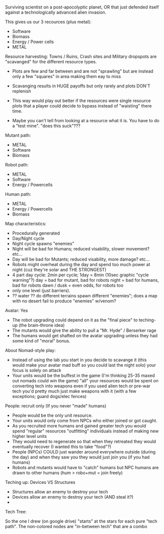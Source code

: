 Surviving scientist on a post-apocolyptic planet, 
OR that just defended itself against a technologically advanced alien invasion.

This gives us our 3 recources (plus metal):

  * Software
  * Biomass
  * Energy / Power cells
  * METAL

Resource harvesting:
Towns / Ruins, Crash sites and Military dropspots are "scavanged" for the different resource types.
  
  * Plots are few and far between and are not "sprawling" but are instead only a few "squares" in area making them eay to miss
  * Scavanging results in HUGE payoffs but only rarely and plots DON'T replenish
  * This way would play out better if the resources were single resource plots that a player could decide 
    to bypass instead of "waisting" there time. 

  * Maybe you can't tell from looking at a resource what it is.  You have to do a "test mine".  "does this suck"???

Mutant path:
  
  * METAL
  * Software
  * Biomass

Robot path:

  * METAL
  * Software
  * Energy / Powercells

Human path:
  
  * METAL
  * Energy / Powercells
  * Biomass

Map characteristics:

  * Procedurally generated
  * Day/Night cycle
  * Night cycle spawns "enemies"
  * Night will be bad for Humans; reduced visability, slower movement? etc...
  * Day will be bad for Mutants; reduced visability, more damage? etc...
  * Robots might overheat during the day and spend too much power at night (cuz they're solar and THE STRONGEST)
  * 4 part day cycle: 2min per cycle; 1day = 8min (10sec graphic "cycle warning"?)
      day = bad for mutant, bad for robots
      night = bad for humans, bad for robots
      dawn / dusk = even odds, for robots too
  * only one level (just barriers). 
  * ?? water ??  do different terrains spawn different "enemies"; does a map with no desert fail to produce "enemies" w/venom?

Avatar: Yes

  * The robot upgrading could depend on it as the "final piece" to teching-up (the brain-throne idea)
  * The mutants would give the ability to pull a "Mr. Hyde" / Berserker rage
  * The humans would get shafted on the avatar upgrading unless they had some kind of "moral" bonus.

About Nomad-style play:

  * Instead of using the lab you start in you decide to scavange it (this would make your avatar mad buff so you could last the night solo)
    your focus is solely on attack
  * Your units would be the buffest in the game (I'm thinking 25-35 maxed out nomads could win the game)
    "all" your resources would be spent on converting tech into weapons even if you used alien tech or pre-war tech 
     you'd pretty much just make weapons with it (with a few exceptions; guard dogs/elec fences)

People: recruit only (If you never "made" humans)

  * People would be the only unit resource.
  * Your units would only come from NPCs who either joined or got caught.
  * As you recruited more humans and gained greater tech you would spend "regular" resources "outfitting" individuals instead of making new higher level units
  * They would need to regenerate so that when they retreated they would eventually recover (I wanted this to take "food"?)
  * People (NPCs) COULD just wander around everywhere outside (during the day) and when they saw you they would just join you (if you had humans)
  * Robots and mutants would have to "catch" humans but NPC humans are drawn to other humans (hum > robo+mut = join freely)

Teching up:
Devices VS Structures

  * Structures allow an enemy to destroy your tech
  * Devices allow an enemy to destroy your tech (AND steal it?)
  *

Tech Tree:

  So the one I drew (on google drive) "starts" at the stars for each pure "tech path".  The non-colored nodes are 
  "in-between tech" that are a combo   

  



